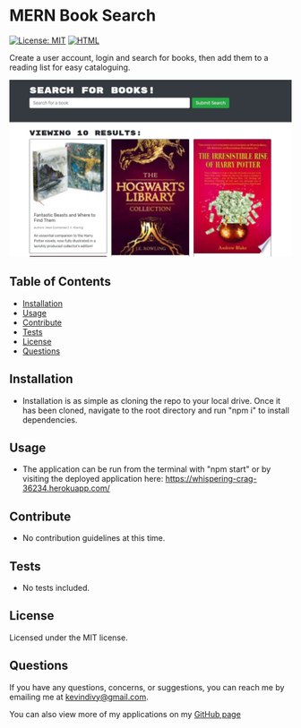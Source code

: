 
  # MERN Book Search 
  [![License: MIT](https://img.shields.io/badge/License-MIT-yellow.svg)](https://opensource.org/licenses/MIT)  [![HTML](https://img.shields.io/badge/-Node-lightgrey)](https://shields.io/) 

  Create a user account, login and search for books, then add them to a reading list for easy cataloguing.
  
  ![Screenshot of Application](/thumbnail.jpg)

  ## Table of Contents

  * [Installation](#installation)
  * [Usage](#usage)
  * [Contribute](#contribute)
  * [Tests](#tests)
  * [License](#license)
  * [Questions](#questions)
    
  ## Installation
  
  * Installation is as simple as cloning the repo to your local drive. Once it has been cloned, navigate to the root directory and run "npm i" to install dependencies.

  ## Usage
  
  * The application can be run from the terminal with "npm start" or by visiting the deployed application here: https://whispering-crag-36234.herokuapp.com/

  ## Contribute
  
  * No contribution guidelines at this time.

  ## Tests
  
  * No tests included.

  ## License
  Licensed under the MIT license.

  ## Questions
  If you have any questions, concerns, or suggestions, you can reach me by emailing me at kevindivy@gmail.com. 
      
  You can also view more of my applications on my [GitHub page](https://github.com/kevin-ivy)
